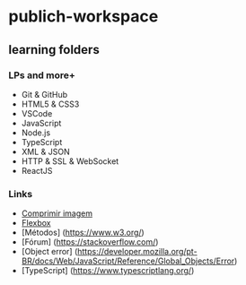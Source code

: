 # publich-workspace

## learning folders

### LPs and more+

- Git & GitHub
- HTML5 & CSS3
- VSCode
- JavaScript
- Node.js
- TypeScript
- XML & JSON
- HTTP & SSL & WebSocket
- ReactJS

### Links

- [Comprimir imagem](https://tinypng.com/)
- [Flexbox](https://css-tricks.com/snippets/css/a-guide-to-flexbox/)
- [Métodos] (https://www.w3.org/)
- [Fórum] (https://stackoverflow.com/)
- [Object error] (https://developer.mozilla.org/pt-BR/docs/Web/JavaScript/Reference/Global_Objects/Error)
- [TypeScript] (https://www.typescriptlang.org/)